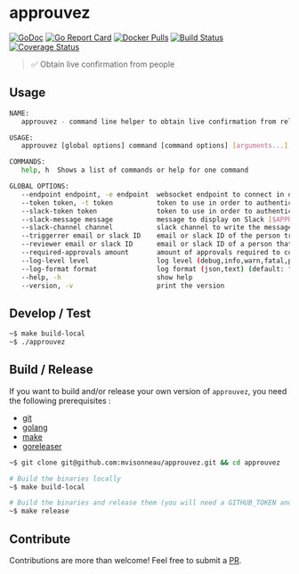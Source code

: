 # approuvez

[![GoDoc](https://godoc.org/github.com/mvisonneau/approuvez?status.svg)](https://godoc.org/github.com/mvisonneau/approuvez)
[![Go Report Card](https://goreportcard.com/badge/github.com/mvisonneau/approuvez)](https://goreportcard.com/report/github.com/mvisonneau/approuvez)
[![Docker Pulls](https://img.shields.io/docker/pulls/mvisonneau/approuvez.svg)](https://hub.docker.com/r/mvisonneau/approuvez/)
[![Build Status](https://cloud.drone.io/api/badges/mvisonneau/approuvez/status.svg)](https://cloud.drone.io/mvisonneau/approuvez)
[![Coverage Status](https://coveralls.io/repos/github/mvisonneau/approuvez/badge.svg?branch=master)](https://coveralls.io/github/mvisonneau/approuvez?branch=master)


> ✅ Obtain live confirmation from people

## Usage

```bash
NAME:
   approuvez - command line helper to obtain live confirmation from relevant people

USAGE:
   approuvez [global options] command [command options] [arguments...]

COMMANDS:
   help, h  Shows a list of commands or help for one command

GLOBAL OPTIONS:
   --endpoint endpoint, -e endpoint  websocket endpoint to connect in order to listen for events [$APPROUVEZ_ENDPOINT]
   --token token, -t token           token to use in order to authenticate against the endpoint [$APPROUVEZ_TOKEN]
   --slack-token token               token to use in order to authenticate requests against slack [$APPROUVEZ_SLACK_TOKEN]
   --slack-message message           message to display on Slack [$APPROUVEZ_SLACK_MESSAGE]
   --slack-channel channel           slack channel to write the message onto [$APPROUVEZ_SLACK_CHANNEL]
   --triggerrer email or slack ID    email or slack ID of the person trigerring the message [$APPROUVEZ_TRIGGERRER]
   --reviewer email or slack ID      email or slack ID of a person that should review the message [$APPROUVEZ_REVIEWER]
   --required-approvals amount       amount of approvals required to consider it approved (default to all defined reviewers) (default: 0) [$APPROUVEZ_REQUIRED_APPROVALS]
   --log-level level                 log level (debug,info,warn,fatal,panic) (default: "info") [$APPROUVEZ_LOG_LEVEL]
   --log-format format               log format (json,text) (default: "text") [$APPROUVEZ_LOG_FORMAT]
   --help, -h                        show help
   --version, -v                     print the version
```

## Develop / Test

```bash
~$ make build-local
~$ ./approuvez
```

## Build / Release

If you want to build and/or release your own version of `approuvez`, you need the following prerequisites :

- [git](https://git-scm.com/)
- [golang](https://golang.org/)
- [make](https://www.gnu.org/software/make/)
- [goreleaser](https://goreleaser.com/)

```bash
~$ git clone git@github.com:mvisonneau/approuvez.git && cd approuvez

# Build the binaries locally
~$ make build-local

# Build the binaries and release them (you will need a GITHUB_TOKEN and to reconfigure .goreleaser.yml)
~$ make release
```

## Contribute

Contributions are more than welcome! Feel free to submit a [PR](https://github.com/mvisonneau/approuvez/pulls).
